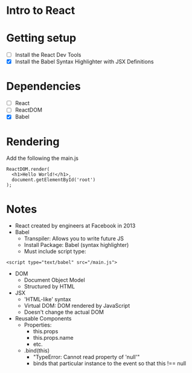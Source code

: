 # Intro to React

# Getting setup

- [ ] Install the React Dev Tools
- [x] Install the Babel Syntax Highlighter with JSX Definitions

# Dependencies

- [ ] React
- [ ] ReactDOM
- [x] Babel

# Rendering

Add the following the main.js

```
ReactDOM.render(
  <h1>Hello World!</h1>,
  document.getElementById('root')
);
```

# Notes

- React created by engineers at Facebook in 2013
- Babel
    - Transpiler: Allows you to write future JS
    - Install Package: Babel (syntax highlighter)
    - Must include script type: 
```
<script type="text/babel" src="/main.js">
```
- DOM
    - Document Object Model
    - Structured by HTML
- JSX
    - 'HTML-like' syntax
    - Virtual DOM: DOM rendered by JavaScript
    - Doesn't change the actual DOM
- Reusable Components 
    - Properties:
        - this.props
        - this.props.name
        - etc. 
    - .bind(this)
        - "TypeError: Cannot read property of 'null'"
        - binds that particular instance to the event so that 
            this !== null
